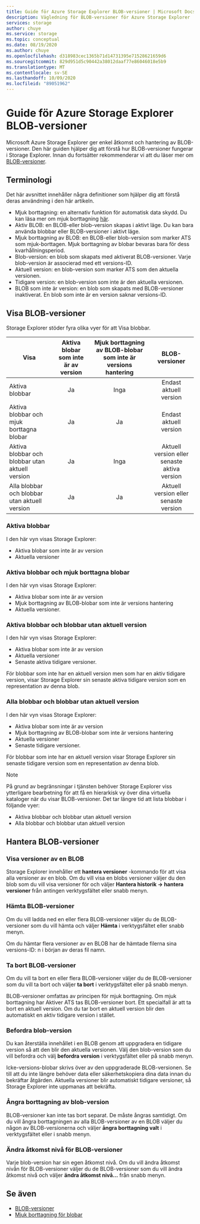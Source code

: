 ```yaml
---
title: Guide för Azure Storage Explorer BLOB-versioner | Microsoft Docs
description: Vägledning för BLOB-versioner för Azure Storage Explorer
services: storage
author: chuye
ms.service: storage
ms.topic: conceptual
ms.date: 08/19/2020
ms.author: chuye
ms.openlocfilehash: d318983cec1365b71d14731395e71528621659d6
ms.sourcegitcommit: 829d951d5c90442a38012daaf77e86046018e5b9
ms.translationtype: MT
ms.contentlocale: sv-SE
ms.lasthandoff: 10/09/2020
ms.locfileid: "89051962"
---
```

# <a name="azure-storage-explorer-blob-versioning-guide"></a>Guide för Azure Storage Explorer BLOB-versioner

Microsoft Azure Storage Explorer ger enkel åtkomst och hantering av BLOB-versioner. Den här guiden hjälper dig att förstå hur BLOB-versioner fungerar i Storage Explorer. Innan du fortsätter rekommenderar vi att du läser mer om [BLOB-versioner](https://docs.microsoft.com/azure/storage/blobs/versioning-overview).

## <a name="terminology"></a>Terminologi

Det här avsnittet innehåller några definitioner som hjälper dig att förstå deras användning i den här artikeln.

- Mjuk borttagning: en alternativ funktion för automatisk data skydd. Du kan läsa mer om mjuk borttagning [här](https://docs.microsoft.com/azure/storage/blobs/soft-delete-blob-overview).
- Aktiv BLOB: en BLOB-eller blob-version skapas i aktivt läge. Du kan bara använda blobbar eller BLOB-versioner i aktivt läge.
- Mjuk borttagning av BLOB: en BLOB-eller blob-version som marker ATS som mjuk-borttagen. Mjuk borttagning av blobar bevaras bara för dess kvarhållningsperiod.
- Blob-version: en blob som skapats med aktiverat BLOB-versioner. Varje blob-version är associerad med ett versions-ID.
- Aktuell version: en blob-version som marker ATS som den aktuella versionen.
- Tidigare version: en blob-version som inte är den aktuella versionen.
- BLOB som inte är version: en blob som skapats med BLOB-versioner inaktiverat. En blob som inte är en version saknar versions-ID.

## <a name="view-blob-versions"></a>Visa BLOB-versioner

Storage Explorer stöder fyra olika vyer för att Visa blobbar.

| Visa | Aktiva blobar som inte är av version | Mjuk borttagning av BLOB-blobar som inte är versions hantering | BLOB-versioner |
| ---- | :----------: | :-----------: | :------------------: |
| Aktiva blobbar | Ja | Inga | Endast aktuell version |
| Aktiva blobbar och mjuk borttagna blobar | Ja | Ja | Endast aktuell version |
| Aktiva blobbar och blobbar utan aktuell version | Ja | Inga | Aktuell version eller senaste aktiva version |
| Alla blobbar och blobbar utan aktuell version | Ja | Ja | Aktuell version eller senaste version |

### <a name="active-blobs"></a>Aktiva blobbar

I den här vyn visas Storage Explorer:

- Aktiva blobar som inte är av version
- Aktuella versioner

### <a name="active-blobs-and-soft-deleted-blobs"></a>Aktiva blobbar och mjuk borttagna blobar

I den här vyn visas Storage Explorer:

- Aktiva blobar som inte är av version
- Mjuk borttagning av BLOB-blobar som inte är versions hantering
- Aktuella versioner.

### <a name="active-blobs-and-blobs-without-current-version"></a>Aktiva blobbar och blobbar utan aktuell version

I den här vyn visas Storage Explorer:

- Aktiva blobar som inte är av version
- Aktuella versioner
- Senaste aktiva tidigare versioner. 

För blobbar som inte har en aktuell version men som har en aktiv tidigare version, visar Storage Explorer sin senaste aktiva tidigare version som en representation av denna blob.

### <a name="all-blobs-and-blobs-without-current-version"></a>Alla blobbar och blobbar utan aktuell version

I den här vyn visas Storage Explorer:

- Aktiva blobar som inte är av version
- Mjuk borttagning av BLOB-blobar som inte är versions hantering
- Aktuella versioner
- Senaste tidigare versioner. 

För blobbar som inte har en aktuell version visar Storage Explorer sin senaste tidigare version som en representation av denna blob.

> [!Note]
> På grund av begränsningar i tjänsten behöver Storage Explorer viss ytterligare bearbetning för att få en hierarkisk vy över dina virtuella kataloger när du visar BLOB-versioner. Det tar längre tid att lista blobbar i följande vyer:
> 
> - Aktiva blobbar och blobbar utan aktuell version
> - Alla blobbar och blobbar utan aktuell version

## <a name="manage-blob-versions"></a>Hantera BLOB-versioner

### <a name="view-versions-of-a-blob"></a>Visa versioner av en BLOB

Storage Explorer innehåller ett **hantera versioner** -kommando för att visa alla versioner av en blob. Om du vill visa en blobs versioner väljer du den blob som du vill visa versioner för och väljer **Hantera historik &rarr; hantera versioner** från antingen verktygsfältet eller snabb menyn.

### <a name="download-blob-versions"></a>Hämta BLOB-versioner

Om du vill ladda ned en eller flera BLOB-versioner väljer du de BLOB-versioner som du vill hämta och väljer **Hämta** i verktygsfältet eller snabb menyn.

Om du hämtar flera versioner av en BLOB har de hämtade filerna sina versions-ID: n i början av deras fil namn.

### <a name="delete-blob-versions"></a>Ta bort BLOB-versioner

Om du vill ta bort en eller flera BLOB-versioner väljer du de BLOB-versioner som du vill ta bort och väljer **ta bort** i verktygsfältet eller på snabb menyn.

BLOB-versioner omfattas av principen för mjuk borttagning. Om mjuk borttagning har Aktiver ATS tas BLOB-versioner bort. Ett specialfall är att ta bort en aktuell version. Om du tar bort en aktuell version blir den automatiskt en aktiv tidigare version i stället.

### <a name="promote-blob-version"></a>Befordra blob-version

Du kan återställa innehållet i en BLOB genom att uppgradera en tidigare version så att den blir den aktuella versionen. Välj den blob-version som du vill befordra och välj **befordra version** i verktygsfältet eller på snabb menyn.

Icke-versions-blobar skrivs över av den uppgraderade BLOB-versionen. Se till att du inte längre behöver data eller säkerhetskopiera dina data innan du bekräftar åtgärden. Aktuella versioner blir automatiskt tidigare versioner, så Storage Explorer inte uppmanas att bekräfta.

### <a name="undelete-blob-version"></a>Ångra borttagning av blob-version

BLOB-versioner kan inte tas bort separat. De måste ångras samtidigt. Om du vill ångra borttagningen av alla BLOB-versioner av en BLOB väljer du någon av BLOB-versionerna och väljer **ångra borttagning valt** i verktygsfältet eller i snabb menyn.

### <a name="change-access-tier-of-blob-versions"></a>Ändra åtkomst nivå för BLOB-versioner

Varje blob-version har sin egen åtkomst nivå. Om du vill ändra åtkomst nivån för BLOB-versioner väljer du de BLOB-versioner som du vill ändra åtkomst nivå och väljer **ändra åtkomst nivå...** från snabb menyn.

## <a name="see-also"></a>Se även

* [BLOB-versioner](https://docs.microsoft.com/azure/storage/blobs/versioning-overview)
* [Mjuk borttagning för blobar](https://docs.microsoft.com/azure/storage/blobs/soft-delete-blob-overview)
